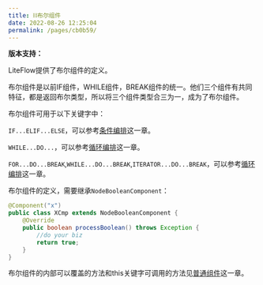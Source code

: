 ```yaml
---
title: ⛓布尔组件
date: 2022-08-26 12:25:04
permalink: /pages/cb0b59/
---
```


**版本支持：**<Badge text="v2.12.0+" vertical="middle"/>

LiteFlow提供了布尔组件的定义。

布尔组件是以前IF组件，WHILE组件，BREAK组件的统一。他们三个组件有共同特征，都是返回布尔类型，所以将三个组件类型合三为一，成为了布尔组件。

布尔组件可用于以下关键字中：

`IF...ELIF...ELSE`，可以参考[条件编排](/pages/e76999/)这一章。

`WHILE...DO...`，可以参考[循环编排](/pages/fbf715/)这一章。

`FOR...DO...BREAK`,`WHILE...DO...BREAK`,`ITERATOR...DO...BREAK`，可以参考[循环编排](/pages/fbf715/)这一章。


布尔组件的定义，需要继承`NodeBooleanComponent`：

```java
@Component("x")
public class XCmp extends NodeBooleanComponent {
	@Override
	public boolean processBoolean() throws Exception {
	    //do your biz
		return true;
	}
}
```

布尔组件的内部可以覆盖的方法和this关键字可调用的方法见[普通组件](/pages/8486fb/)这一章。
